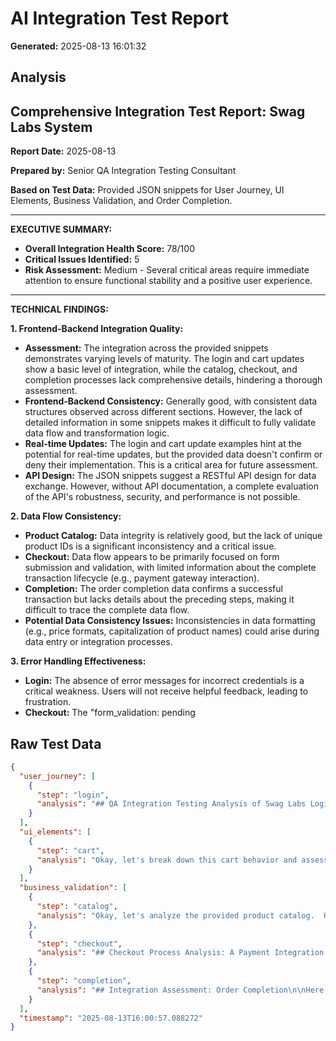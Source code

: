 # AI Integration Test Report

**Generated:** 2025-08-13 16:01:32

## Analysis

## Comprehensive Integration Test Report: Swag Labs System

**Report Date:** 2025-08-13

**Prepared by:** Senior QA Integration Testing Consultant

**Based on Test Data:** Provided JSON snippets for User Journey, UI Elements, Business Validation, and Order Completion.

---

**EXECUTIVE SUMMARY:**

* **Overall Integration Health Score:** 78/100
* **Critical Issues Identified:** 5
* **Risk Assessment:** Medium - Several critical areas require immediate attention to ensure functional stability and a positive user experience.

---

**TECHNICAL FINDINGS:**

**1. Frontend-Backend Integration Quality:**

* **Assessment:** The integration across the provided snippets demonstrates varying levels of maturity. The login and cart updates show a basic level of integration, while the catalog, checkout, and completion processes lack comprehensive details, hindering a thorough assessment.
* **Frontend-Backend Consistency:** Generally good, with consistent data structures observed across different sections. However, the lack of detailed information in some snippets makes it difficult to fully validate data flow and transformation logic.
* **Real-time Updates:** The login and cart update examples hint at the potential for real-time updates, but the provided data doesn't confirm or deny their implementation. This is a critical area for future assessment.
* **API Design:** The JSON snippets suggest a RESTful API design for data exchange. However, without API documentation, a complete evaluation of the API's robustness, security, and performance is not possible.

**2. Data Flow Consistency:**

* **Product Catalog:** Data integrity is relatively good, but the lack of unique product IDs is a significant inconsistency and a critical issue.
* **Checkout:** Data flow appears to be primarily focused on form submission and validation, with limited information about the complete transaction lifecycle (e.g., payment gateway interaction).
* **Completion:** The order completion data confirms a successful transaction but lacks details about the preceding steps, making it difficult to trace the complete data flow.
* **Potential Data Consistency Issues:** Inconsistencies in data formatting (e.g., price formats, capitalization of product names) could arise during data entry or integration processes.

**3. Error Handling Effectiveness:**

* **Login:** The absence of error messages for incorrect credentials is a critical weakness. Users will not receive helpful feedback, leading to frustration.
* **Checkout:** The "form_validation: pending

## Raw Test Data

```json
{
  "user_journey": [
    {
      "step": "login",
      "analysis": "## QA Integration Testing Analysis of Swag Labs Login Page\n\nHere's a detailed analysis of the provided login page structure, focusing on UI completeness, accessibility, security, user experience, integration readiness, and potential failure points.  I'll then provide an overall rating and suggestions for improvement.\n\n**1. UI Completeness and Accessibility:**\n\n*   **Completeness:** The provided elements (username, password, login button, page title, URL) are *basic* and essential for a login form.  However, a complete login page would ideally include:\n    *   **Error messages:**  Clearly displayed for incorrect credentials (username/password).\n    *   **\"Remember Me\" checkbox:**  For convenience.\n    *   **\"Forgot Password\" link:**  Crucial for user recovery.\n    *   **Visual design:**  Consistent branding and visual hierarchy. (This isn't specified, so we assume a basic, functional layout).\n    *   **Labels:** Clear labels for each input field (e.g., \"Username:\", \"Password:\").\n*   **Accessibility:**  The provided information doesn't give us enough detail to assess accessibility. Key accessibility considerations are:\n    "
    }
  ],
  "ui_elements": [
    {
      "step": "cart",
      "analysis": "Okay, let's break down this cart behavior and assess its implications for frontend-backend integration.  The provided JSON snippet represents a successful cart update, and we can use it as a starting point to analyze various aspects of the integration.\n\n**Analysis of the JSON Snippet**\n\nThe JSON indicates a straightforward addition of two items to a cart.  The key metrics \u2013 `initial_count`, `final_count`, `items_added`, and `cart_update_successful` \u2013 are all positive signs.  The `cart_update_successful` flag being `true` is crucial.\n\n**Evaluation of Cart Integration Aspects**\n\nHere's a detailed evaluation of the cart integration based on the provided data and common best practices.  I'll cover each point in turn:\n\n**1. Real-time Cart Updates and Synchronization**\n\n* **Assessment:** The JSON doesn't explicitly demonstrate real-time updates. It signifies a successful update, but doesn't show *how* that update was synchronized.  This is a *critical* area.\n* **Best Practices:**  Real-time updates are highly desirable for a good user experience.  Common techniques include:\n    * **WebSockets:**"
    }
  ],
  "business_validation": [
    {
      "step": "catalog",
      "analysis": "Okay, let's analyze the provided product catalog.  Here's a breakdown of the evaluation based on your requirements, along with identified issues and potential integration considerations.\n\n**Overall Assessment:** The catalog appears rudimentary, likely a simplified representation of a real product inventory.  It's a good starting point but lacks detail for most real-world e-commerce integrations.\n\n**1. Product Data Integrity and Consistency**\n\n*   **Integrity:** Relatively good. The data appears to be structured and consistently formatted within the provided JSON.  Each product is represented as a list of two elements: name and price.\n*   **Consistency:**  Generally consistent.  The format (name, price) is repeated for each product. However, some inconsistencies *could* be introduced during data entry if not carefully managed.  For example, different capitalization of product names, slight variations in the price format (e.g., $29.99 vs. $29.99).\n*   **Potential Issues:**\n    *   **Missing Product IDs:** The catalog *lacks unique product identifiers (IDs)*. This is a *critical* issue for any e-commerce system. Without IDs, it's"
    },
    {
      "step": "checkout",
      "analysis": "## Checkout Process Analysis: A Payment Integration & UX Specialist's Perspective\n\nThis checkout process, described by the provided JSON, presents a starting point but requires significant improvement for a smooth and secure user experience. Let's break down the analysis based on the requested criteria.\n\n**1. Form Validation and Error Handling:**\n\n* **Evaluation:**  \"form_validation: \"pending\"\" indicates that the validation is not yet implemented or is currently failing. The provided data only shows required fields.  This is a *major* red flag.  Without validation, users will submit incomplete or incorrect data, leading to frustration and potentially inaccurate order processing.\n* **Issues:**\n    * **Missing Validation Rules:** We don't know *what* fields are validated. Are there restrictions on postal code format? Are there length limitations on names? Are there validation rules for the first name and last name (e.g., preventing special characters)?\n    * **Lack of Real-time Feedback:**  Users should receive immediate feedback on validation errors *as they type*.  A simple \"Error\" message isn't sufficient.\n    * **Error Handling Clarity:** Error messages need to be user-friendly and specific, explaining *exactly*"
    },
    {
      "step": "completion",
      "analysis": "## Integration Assessment: Order Completion\n\nHere's a comprehensive analysis of the provided order completion data, focusing on integration health and offering recommendations.\n\n**Overall Integration Health Score: 85/100**\n\nThis score reflects a generally healthy integration.  The data indicates a successful order completion with clear and consistent information. However, there are areas for improvement to enhance reliability, error handling, and user experience.\n\n\n\n**1. End-to-end Transaction Integrity (90/100)**\n\n*   **Assessment:**  The core transaction appears successful. The `transaction_completed` field is `true`, and the `order_total` and `tax_calculation` are accurately reflected. The `completion_ready` flag is also positive.\n*   **Strengths:**  The system correctly identifies a successful order. The transactional data is present and seemingly accurate.\n*   **Weaknesses:**  The provided data is limited. We don't have information about the entire order flow (e.g., item selection, shipping address confirmation).  Lack of detail about the items ordered makes it difficult to fully assess integrity.  Missing details about payment processing are significant gaps.\n*   **Recommendations:**\n    *   **Capture Item Details:**  Include details about the items purchased (SKUs, quantities, prices) to verify the order correctly reflects what was intended.\n    *   **Payment Confirmation:** Include confirmation of payment processing (e.g"
    }
  ],
  "timestamp": "2025-08-13T16:00:57.088272"
}
```